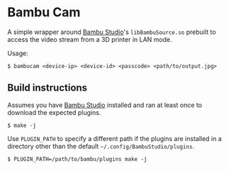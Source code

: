 Bambu Cam
=========

A simple wrapper around [Bambu Studio]'s `libBambuSource.so` prebuilt to access
the video stream from a 3D printer in LAN mode.

Usage:
```
$ bambucam <device-ip> <device-id> <passcode> <path/to/output.jpg>
```

## Build instructions

Assumes you have [Bambu Studio] installed and ran at least once to download the
expected plugins.

```
$ make -j
```

Use `PLUGIN_PATH` to specify a different path if the plugins are installed in a
directory other than the default `~/.config/BambuStudio/plugins`.

```
$ PLUGIN_PATH=/path/to/bambu/plugins make -j
```

[Bambu Studio]:https://bambulab.com/en/download/studio
